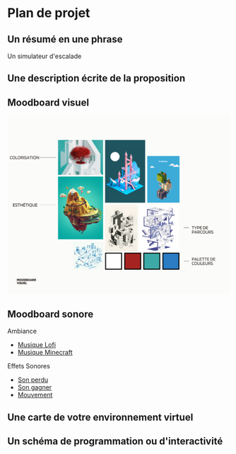 # Plan de projet

## Un résumé en une phrase 
Un simulateur d'escalade


## Une description écrite de la proposition 
## Moodboard visuel 
![moodboard](./medias/moodboard.png)

## Moodboard sonore 
Ambiance

- [Musique Lofi](https://www.youtube.com/watch?v=n61ULEU7CO0)
- [Musique Minecraft](https://www.youtube.com/watch?v=G9sdTJGe7go)

Effets Sonores

- [Son perdu](https://www.youtube.com/watch?v=voL49uXJiV4)
- [Son gagner](https://www.youtube.com/watch?v=96YhBRqW6T4)
- [Mouvement](https://www.youtube.com/watch?v=BMqDCws-C8o&t=26s)



## Une carte de votre environnement virtuel 
## Un schéma de programmation ou d'interactivité
